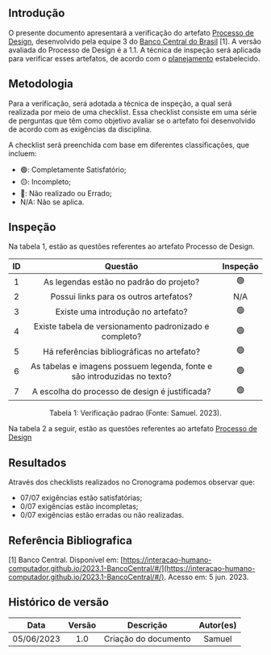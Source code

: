 ## Introdução

O presente documento apresentará a verificação do artefato [Processo de Design](https://interacao-humano-computador.github.io/2023.1-BancoCentral/#/planejamento/processo_de_design), desenvolvido pela equipe 3 do [Banco Central do Brasil](https://interacao-humano-computador.github.io/2023.1-BancoCentral/) [1]. A versão avaliada do Processo de Design é a 1.1. A técnica de inspeção será aplicada para verificar esses artefatos, de acordo com o [planejamento](../planejamento.md) estabelecido.

## Metodologia

Para a verificação, será adotada a técnica de inspeção, a qual será realizada por meio de uma checklist. Essa checklist consiste em uma série de perguntas que têm como objetivo avaliar se o artefato foi desenvolvido de acordo com as exigências da disciplina.

A checklist será preenchida com base em diferentes classificações, que incluem:

- 🟢: Completamente Satisfatório;
- 🟡: Incompleto;
- 🔴: Não realizado ou Errado;
- N/A: Não se aplica.

## Inspeção

Na tabela 1, estão as questões referentes ao artefato Processo de Design.

| ID |                                 Questão                                 | Inspeção |
| :-: | :-----------------------------------------------------------------------: | :--------: |
| 1 |                 As legendas estão no padrão do projeto?                 |     🟢     |
| 2 |                  Possui links para os outros artefatos?                  |    N/A    |
| 3 |                   Existe uma introdução no artefato?                   |     🟢     |
| 4 |          Existe tabela de versionamento padronizado e completo?          |     🟢     |
| 5 |               Há referências bibliográficas no artefato?               |     🟢     |
| 6 | As tabelas e imagens possuem legenda, fonte e são introduzidas no texto? |     🟢     |
| 7 |              A escolha do processo de design é justificada?              |     🟢     |

<div style="text-align: center">
    <p> Tabela 1: Verificação padrao (Fonte: Samuel. 2023).</p>
</div>

Na tabela 2 a seguir, estão as questões referentes ao artefato [Processo de Design](https://interacao-humano-computador.github.io/2023.1-BancoCentral/#/planejamento/processo_de_design)

## Resultados

Através dos checklists realizados no Cronograma podemos observar que:

- 07/07 exigências estão satisfatórias;
- 0/07 exigências estão incompletas;
- 0/07 exigências estão erradas ou não realizadas.

## Referência Bibliografica

[1] Banco Central. Disponível em: [https://interacao-humano-computador.github.io/2023.1-BancoCentral/#/](https://interacao-humano-computador.github.io/2023.1-BancoCentral/#/). Acesso em: 5 jun. 2023.‌

## Histórico de versão

|    Data    | Versão |      Descrição      | Autor(es) |
| :--------: | :-----: | :--------------------: | :-------: |
| 05/06/2023 |   1.0   | Criação do documento |  Samuel  |
